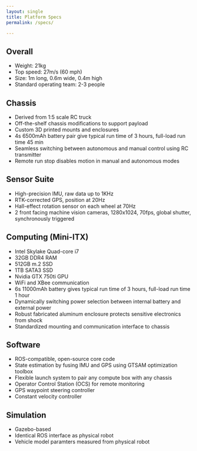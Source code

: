 ```yaml
---
layout: single
title: Platform Specs
permalink: /specs/

---
```


## Overall
  * Weight: 21kg
  * Top speed: 27m/s (60 mph)
  * Size: 1m long, 0.6m wide, 0.4m high
  * Standard operating team: 2-3 people

## Chassis
  * Derived from 1:5 scale RC truck
  * Off-the-shelf chassis modifications to support payload
  * Custom 3D printed mounts and enclosures
  * 4s 6500mAh battery pair give typical run time of 3 hours, full-load run time 45 min
  * Seamless switching between autonomous and manual control using RC transmitter
  * Remote run stop disables motion in manual and autonomous modes

## Sensor Suite
  * High-precision IMU, raw data up to 1KHz
  * RTK-corrected GPS, position at 20Hz
  * Hall-effect rotation sensor on each wheel at 70Hz
  * 2 front facing machine vision cameras, 1280x1024, 70fps, global shutter, synchronously triggered

## Computing (Mini-ITX)
  * Intel Skylake Quad-core i7
  * 32GB DDR4 RAM
  * 512GB m.2 SSD
  * 1TB SATA3 SSD
  * Nvidia GTX 750ti GPU
  * WiFi and XBee communication
  * 6s 11000mAh battery gives typical run time of 3 hours, full-load run time 1 hour
  * Dynamically switching power selection between internal battery and external power
  * Robust fabricated aluminum enclosure protects sensitive electronics from shock
  * Standardized mounting and communication interface to chassis

## Software
  * ROS-compatible, open-source core code
  * State estimation by fusing IMU and GPS using GTSAM optimization toolbox
  * Flexible launch system to pair any compute box with any chassis
  * Operator Control Station (OCS) for remote monitoring
  * GPS waypoint steering controller
  * Constant velocity controller

## Simulation
  * Gazebo-based
  * Identical ROS interface as physical robot
  * Vehicle model paramters measured from physical robot